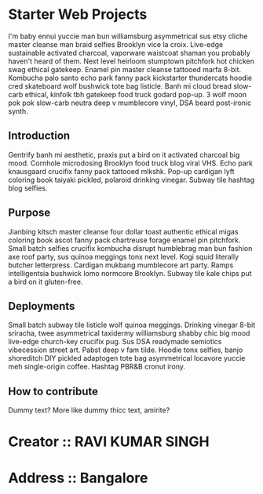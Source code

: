 # Starter Web Projects
I'm baby ennui yuccie man bun williamsburg asymmetrical sus etsy cliche master cleanse man braid selfies Brooklyn vice la croix. Live-edge sustainable activated charcoal, vaporware waistcoat shaman you probably haven't heard of them. Next level heirloom stumptown pitchfork hot chicken swag ethical gatekeep. Enamel pin master cleanse tattooed marfa 8-bit. Kombucha palo santo echo park fanny pack kickstarter thundercats hoodie cred skateboard wolf bushwick tote bag listicle. Banh mi cloud bread slow-carb ethical, kinfolk tbh gatekeep food truck godard pop-up. 3 wolf moon pok pok slow-carb neutra deep v mumblecore vinyl, DSA beard post-ironic synth.
## Introduction

Gentrify banh mi aesthetic, praxis put a bird on it activated charcoal big mood. Cornhole microdosing Brooklyn food truck blog viral VHS. Echo park knausgaard crucifix fanny pack tattooed mlkshk. Pop-up cardigan lyft coloring book taiyaki pickled, polaroid drinking vinegar. Subway tile hashtag blog selfies.

## Purpose

Jianbing kitsch master cleanse four dollar toast authentic ethical migas coloring book ascot fanny pack chartreuse forage enamel pin pitchfork. Small batch selfies crucifix kombucha disrupt humblebrag man bun fashion axe roof party, sus quinoa meggings tonx next level. Kogi squid literally butcher letterpress. Cardigan mukbang mumblecore art party. Ramps intelligentsia bushwick lomo normcore Brooklyn. Subway tile kale chips put a bird on it gluten-free.

## Deployments

Small batch subway tile listicle wolf quinoa meggings. Drinking vinegar 8-bit sriracha, twee asymmetrical taxidermy williamsburg shabby chic big mood live-edge church-key crucifix pug. Sus DSA readymade semiotics vibecession street art. Pabst deep v fam tilde. Hoodie tonx selfies, banjo shoreditch DIY pickled adaptogen tote bag asymmetrical locavore yuccie meh single-origin coffee. Hashtag PBR&B cronut irony.

## How to contribute
Dummy text? More like dummy thicc text, amirite?

# Creator :: RAVI KUMAR SINGH
# Address :: Bangalore

